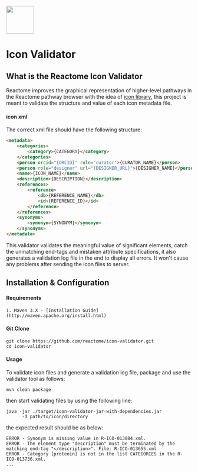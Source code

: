 [<img src=https://user-images.githubusercontent.com/6883670/31999264-976dfb86-b98a-11e7-9432-0316345a72ea.png height=75 />](https://reactome.org)

# Icon Validator

## What is the Reactome Icon Validator

Reactome improves the graphical representation of higher-level pathways in the Reactome pathway browser with the idea of [icon library](https://reactome.org/icon-info/icons-guidelines), this project is meant to validate the structure and value of each icon metadata file.

#### icon xml
The correct xml file should have the following structure:
```html
<metadata>
    <categories>
        <category>{CATEGORY}</category>
    </categories>
    <person orcid="{ORCID}" role="curator">{CURATOR_NAME}</person>
    <person role="designer" url="{DESIGNER_URL}">{DESIGNER_NAME}</person>
    <name>{ICON_NAME}</name>
    <description>{DESCRIPTION}</description>
    <references>
        <reference>
            <db>{REFERENCE_NAME}</db>
            <id>{REFERENCE_ID}</id>
        </reference>
    </references>
    <synonyms>
        <synonym>{SYNONYM}</synonym>
    </synonyms>
</metadata>
```

This validator validates the meaningful value of significant elements, catch the unmatching end-tags and mistaken attribute specifications, it also generates a validation log file in the end to display all errors. It won't cause any problems after sending the icon files to server.

## Installation & Configuration

#### Requirements 
    1. Maven 3.X - [Installation Guide](http://maven.apache.org/install.html)
     
#### Git Clone
```console
git clone https://github.com/reactome/icon-validator.git 
cd icon-validator
```

#### Usage
To validate icon files and generate a validation log file, package and use the validator tool as follows:

```console
mvn clean package
```
then start validating files by using the following line:

```console
java -jar ./target/icon-validator-jar-with-dependencies.jar
      -d path/to/icon/directory
```
the expected result should be as below:

```console
ERROR - Synonym is missing value in R-ICO-013884.xml.
ERROR - The element type "description" must be terminated by the matching end-tag "</description>". File: R-ICO-013655.xml
ERROR - Category [proteoin] is not in the list CATEGORIES in the R-ICO-013736.xml.
...
```











